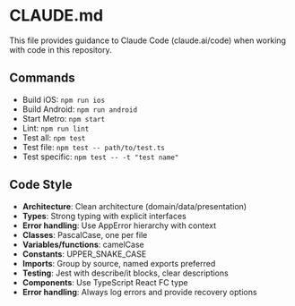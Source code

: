 # CLAUDE.md

This file provides guidance to Claude Code (claude.ai/code) when working with code in this repository.

## Commands
- Build iOS: `npm run ios`
- Build Android: `npm run android`
- Start Metro: `npm start`
- Lint: `npm run lint`
- Test all: `npm test`
- Test file: `npm test -- path/to/test.ts`
- Test specific: `npm test -- -t "test name"`

## Code Style
- **Architecture**: Clean architecture (domain/data/presentation)
- **Types**: Strong typing with explicit interfaces
- **Error handling**: Use AppError hierarchy with context
- **Classes**: PascalCase, one per file
- **Variables/functions**: camelCase
- **Constants**: UPPER_SNAKE_CASE
- **Imports**: Group by source, named exports preferred
- **Testing**: Jest with describe/it blocks, clear descriptions
- **Components**: Use TypeScript React FC type
- **Error handling**: Always log errors and provide recovery options